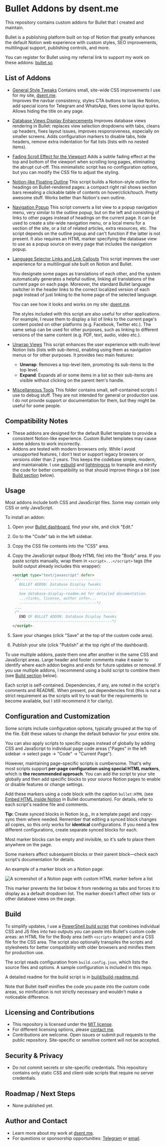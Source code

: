 # Bullet Addons by dsent.me

This repository contains custom addons for Bullet that I created and maintain.

Bullet is a publishing platform built on top of Notion that greatly enhances the default Notion web experience
with custom styles, SEO improvements, multilingual support, publishing controls, and more.

You can register for Bullet using my referral link to support my work on these addons: [bullet.so](https://bullet.so/?ref=dsent)

## List of Addons

- [General Style Tweaks](src/style-tweaks/style-tweaks-readme.md)
  Contains small, site-wide CSS improvements I use for my site, [dsent.me](https://dsent.me).  
  Improves the navbar consistency, styles CTA buttons to look like Notion, add special icons for Telegram and WhatsApp,
  fixes some layout quirks. Allows hiding the title on any page.
- [Database Views Display Enhancements](src/database-display/database-display-readme.md)
  Improves database views rendering in Bullet: replaces view selection dropdowns with tabs, cleans up headers,
  fixes layout issues, improves responsiveness, especially on smaller screens.
  Adds configuration markers to disable tabs, hide headers, remove extra indentation for flat lists
  (lists with no nested items).
- [Fading Scroll Effect for the Viewport](src/fading-scroll/)
  Adds a subtle fading effect at the top and bottom of the viewport when scrolling long pages, eliminating the abrupt cut-off.
  This minimalistic script has no configuration options, but you can modify the CSS file to adjust the styling.
- [Notion-like Floating Outline](src/outline-popup/outline-popup-readme.md)
  This script builds a Notion-style outline for headings on Bullet-rendered pages: a compact right rail shows section bars
  revealing a clickable table of contents on hover/click/touch. Pretty awesome stuff. Works better than Notion's own outline.
- [Navigation Popup](src/navigation-popup/navigation-popup-readme.md)
  This script converts a list view to a popup navigation menu, very similar to the outline popup, but on the left and
  consisting of links to other pages instead of headings on the current page. It can be used to create a site-wide
  navigation menu, or a local menu for a section of the site, or a list of related articles, extra resources, etc.
  The script depends on the outline popup and can't function if the latter is not present. It also requires an HTML marker
  specifying the database view to use as a popup source on every page that includes the navigation popup.
- [Language Selector Links and Link Callouts](src/lang-link/lang-link-readme.md)
  This script improves the user experience for a multilingual site built on Notion and Bullet.

  You designate some pages as translations of each other, and the system automatically generates a helpful outline,
  linking all translations of the current page on each page. Moreover, the standard Bullet language switcher in the
  header links to the correct localized version of each page instead of just linking to the home page of
  the selected language.

  You can see how it looks and works on my site: [dsent.me](https://dsent.me).

  The styles included with this script are also useful for other applications. For example, I reuse them to display
  a list of links to the current page's content posted on other platforms (e.g. Facebook, Twitter etc.). The same
  setup can be used for other purposes, such as linking to different versions of the same content
  (e.g. PDF, text, audio, video etc.).
- [Unwrap Views](src/unwrap-views/unwrap-views-readme.md)
  This script enhances the user experience with multi-level Notion lists (lists with sub-items), enabling using
  them as navigation menus or for other purposes. It provides two main features:
  - **Unwrap**: Removes a top-level item, promoting its sub-items to the top level.
  - **Expand**: Expands all or some items in a list so their sub-items are visible without clicking
    on the parent item's handle.
- [Miscellaneous Tools](src/tools/)
  This folder contains small, self-contained scripts I use to debug stuff. They are not intended for general
  or production use. I do not provide support or documentation for them, but they might be useful for some people.

## Compatibility Notes

- These addons are designed for the default Bullet template to provide a consistent Notion-like experience.
  Custom Bullet templates may cause some addons to work incorrectly.
- Addons are tested with modern browsers only. While I avoid unsupported features, I don't test or support
  legacy browsers or versions older than 2 years. This keeps the codebase simple, modern, and maintainable.
  I use [esbuild](https://esbuild.github.io/) and [lightningcss](https://lightningcss.com/) to transpile and
  minify the code for better compatibility so that should improve things a bit (see [Build section](#build) below).

## Usage

Most addons include both CSS and JavaScript files. Some may contain only CSS or only JavaScript.

To install an addon:

1. Open your [Bullet dashboard](https://app.bullet.so/dashboard), find your site, and click "Edit."
2. Go to the "Code" tab in the left sidebar.
3. Copy the CSS file contents into the "CSS" area.
4. Copy the JavaScript output (Body HTML file) into the "Body" area. If you paste scripts manually, wrap them
   in `<script>...</script>` tags (the build output already includes this wrapper):

   ```html
   <script type="text/javascript" defer>
    /*-------------------------------------
      BULLET ADDON: Database Display Tweaks
      -------------------------------------
      See database-display-readme.md for detailed documentation.
      ...<links, license, author info>...
      -----------------------------------*/
    ...
    /*--------------------------------------------
      END OF BULLET ADDON: Database Display Tweaks
      ------------------------------------------*/
   </script>
   ```

5. Save your changes (click "Save" at the top of the custom code area).
6. Publish your site (click "Publish" at the top right of the dashboard).

To use multiple addons, paste them one after another in the same CSS and JavaScript areas. Large header and footer comments
make it easier to identify where each addon begins and ends for future updates or removal. If you use multiple addons,
I recommend using a build script to combine them (see [Build section](#build) below).

Each script is self-contained. Dependencies, if any, are noted in the script's comments and README. When present, put
dependencies first (this is not a strict requirement as the scripts will try to wait for the requirements to become available,
but I still recommend it for clarity).

## Configuration and Customization

Some scripts include configuration options, typically grouped at the top of the file. Edit these values
to change the default behavior for your entire site.

You can also apply scripts to specific pages instead of globally by adding CSS and JavaScript to individual
page code areas ("Pages" in the left sidebar → select page → "Code" → "Current Page").

However, maintaining page-specific scripts is cumbersome. That's why most scripts support
**per-page configuration using special HTML markers**, which is **the recommended approach**.
You can add the script to your site globally and then add specific blocks to your source Notion pages
to enable or disable features or change settings.

Add these markers using a code block with the caption `bullet:HTML`
(see [Embed HTML inside Notion](https://bullet.so/docs/embed-html-inside-notion/) in Bullet documentation).
For details, refer to each script's readme file and comments.

**Tip:** Create synced blocks in Notion (e.g., in a template page) and copy-sync them where needed.
Remember that editing a synced block changes all copies, so this only works for **identical** configurations.
If you need a few different configurations, create separate synced blocks for each.

Most marker blocks can be empty and invisible, so it's safe to place them anywhere on the page.

Some markers affect subsequent blocks or their parent block—check each script's documentation for details.

An example of a marker block on a Notion page:

![A screenshot of a Notion page with custom HTML marker before a list](img/sample-html-marker.png)

This marker prevents the list below it from rendering as tabs and forces it to display as a default dropdown list.
The marker doesn't affect other lists or other database views on the page.

## Build

To simplify updates, I use a [PowerShell build script](build/) that combines individual CSS and JS files into
two outputs you can paste into Bullet's custom code areas: an HTML file for the Body area (with `<script>` wrapper)
and a CSS file for the CSS area. The script also optionally transpiles the scripts and stylesheets for better
compatibility with older browsers and minifies them for production use.

The script reads configuration from `build.config.json`, which lists the source files and options. A sample
configuration is included in this repo.

A detailed readme for the build script is in [build/build-readme.md](build/build-readme.md).

Note that Bullet itself minifies the code you paste into the custom code areas, so minification is not strictly necessary
and wouldn't make a noticeable difference.

## Licensing and Contributions

- This repository is licensed under the [MIT license](LICENSE).
- For different licensing options, please [contact me](#author-and-contact).
- Contributions are welcome. Open issues or submit pull requests to the public repository. Site-specific
  or sensitive content will not be accepted.

## Security & Privacy

- Do not commit secrets or site-specific credentials. This repository contains only static CSS and client-side
  scripts that require no server credentials.

## Roadmap / Next Steps

- None published yet.

## Author and Contact

- Learn more about my work at [dsent.me](https://dsent.me).
- For questions or sponsorship opportunities: [Telegram](https://t.me/dsent_zen) or [email](mailto:info@dsent.me).
